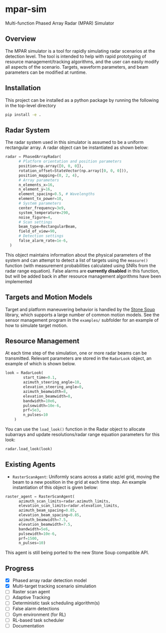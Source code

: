# mpar-sim

Multi-function Phased Array Radar (MPAR) Simulator

## Overview

The MPAR simulator is a tool for rapidly simulating radar scenarios at the detection level.
The tool is intended to help with rapid prototyping of resource management/tracking algorithms, and the user can easily modify all aspects of the scenario. Targets, waveform parameters, and beam parameters can be modified at runtime.

## Installation

This project can be installed as a python package by running the following in the top-level directory

```bash
pip install -e .
```

## Radar System

The radar system used in this simulator is assumed to be a uniform rectangular array. A radar object can be instantiated as shown below:

```python
radar = PhasedArrayRadar(
      # Platform orientation and position parameters
      position=np.array([0, 0, 0]),
      rotation_offset=StateVector(np.array([0, 0, 0])),
      position_mapping=(0, 2, 4),
      # Array parameters
      n_elements_x=16,
      n_element_y=16,
      element_spacing=0.5, # Wavelengths
      element_tx_power=10,
      # System parameters
      center_frequency=3e9,
      system_temperature=290,
      noise_figure=4,
      # Scan settings
      beam_type=RectangularBeam,
      field_of_view=90,
      # Detection settings
      false_alarm_rate=1e-6,
  )
```

This object maintains information about the physical parameters of the system and can attempt to detect a list of targets using the ```measure()``` function (with measurement probabilities calculated using SNRs from the radar range equation). False alarms are **currently disabled** in this function, but will be added back in after resource management algorithms have been implemented

## Targets and Motion Models

Target and platform maneuvering behavior is handled by the [Stone Soup](https://stonesoup.readthedocs.io/en/latest/index.html) library, which supports a large number of common motion models. See the sensor management program in the ```examples/``` subfolder for an example of how to simulate target motion. 

## Resource Management

At each time step of the simulation, one or more radar beams can be transmitted. Relevant parameters are stored in the ```RadarLook``` object, an example of which is shown below.

```python
look = RadarLook(
        start_time=0.1,
        azimuth_steering_angle=10,
        elevation_steering_angle=0,
        azimuth_beamwidth=8,
        elevation_beamwidth=8,
        bandwidth=10e6,
        pulsewidth=10e-6,
        prf=5e3,
        n_pulses=10
    )
```

You can use the ```load_look()``` function in the Radar object to allocate subarrays and update resolutions/radar range equation parameters for this look:

```python
radar.load_look(look)
```

## Existing Agents

- ```RasterScanAgent```: Uniformly scans across a static az/el grid, moving the beam to a new position in the grid at each time step. An example instantiation of this object is given below:

```python
raster_agent = RasterScanAgent(
      azimuth_scan_limits=radar.azimuth_limits,
      elevation_scan_limits=radar.elevation_limits,
      azimuth_beam_spacing=0.85,
      elevation_beam_spacing=0.85,
      azimuth_beamwidth=7.5,
      elevation_beamwidth=7.5,
      bandwidth=5e6,
      pulsewidth=10e-6,
      prf=1500,
      n_pulses=10)
```

This agent is still being ported to the new Stone Soup compatible API. 

## Progress

- [x] Phased array radar detection model
- [x] Multi-target tracking scenario simulation
- [ ] Raster scan agent
- [ ] Adaptive Tracking
- [ ] Deterministic task scheduling algorithm(s)
- [ ] False alarm detections
- [ ] Gym environment (for RL)
- [ ] RL-based task scheduler
- [ ] Documentation
